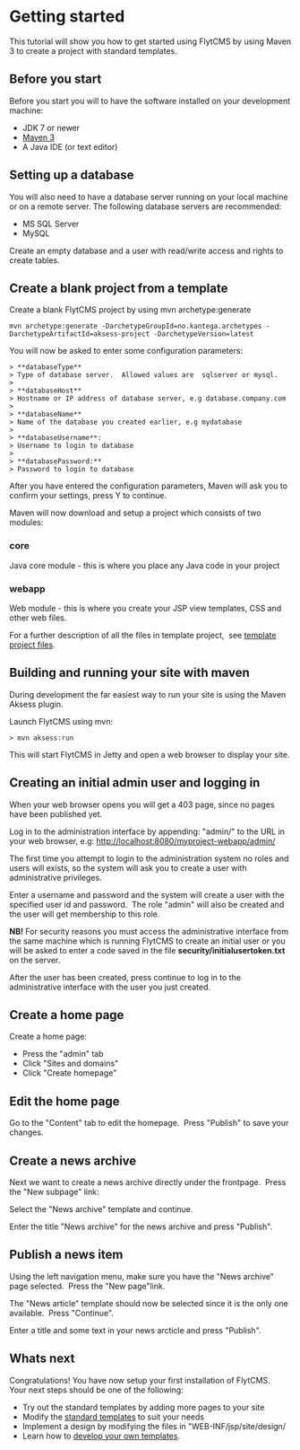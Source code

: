 

# Getting started


This tutorial will show you how to get started using FlytCMS by using Maven 3 to create a project with standard templates.


## Before you start

Before you start you will to have the software installed on your development machine:

*   JDK 7 or newer
*   [Maven 3](http://maven.apache.org/download.html)
*   A Java IDE (or text editor)

## Setting up a database

You will also need to have a database server running on your local machine or on a remote server. The following database servers are recommended:

*   MS SQL Server
*   MySQL

Create an empty database and a user with read/write access and rights to create tables.

## Create a blank project from a template

Create a blank FlytCMS project by using mvn archetype:generate

```
mvn archetype:generate -DarchetypeGroupId=no.kantega.archetypes -DarchetypeArtifactId=aksess-project -DarchetypeVersion=latest
```

You will now be asked to enter some configuration parameters:

```
> **databaseType**
> Type of database server.  Allowed values are  sqlserver or mysql.
>
> **databaseHost**
> Hostname or IP address of database server, e.g database.company.com
>
> **databaseName**
> Name of the database you created earlier, e.g mydatabase
>
> **databaseUsername**:
> Username to login to database
>
> **databasePassword:**
> Password to login to database
```

After you have entered the configuration parameters, Maven will ask you to confirm your settings, press Y to continue.

Maven will now download and setup a project which consists of two modules:

### core
Java core module - this is where you place any Java code in your project

### webapp
Web module - this is where you create your JSP view templates, CSS and other web files.

For a further description of all the files in template project,  see [template project files](template-project.md).

## Building and running your site with maven

During development the far easiest way to run your site is using the Maven Aksess plugin.

Launch FlytCMS using mvn:

```
> mvn aksess:run
```

This will start FlytCMS in Jetty and open a web browser to display your site.

## Creating an initial admin user and logging in

When your web browser opens you will get a 403 page, since no pages have been published yet.

Log in to the administration interface by appending: "admin/" to the URL in your web browser, e.g: [http://localhost:8080/myproject-webapp/admin/](http://localhost:8080/myproject-webapp/admin/)

The first time you attempt to login to the administration system no roles and users will exists, so the system will ask you to create a user with administrative privileges.

Enter a username and password and the system will create a user with the specified user id and password.  The role "admin" will also be created and the user will get membership to this role.

**NB!** For security reasons you must access the administrative interface from the same machine which is running FlytCMS to create an initial user or you will be asked to enter a code saved in the file **security/initialusertoken.txt** on the server.

After the user has been created, press continue to log in to the administrative interface with the user you just created.

## Create a home page

Create a home page:

*   Press the "admin" tab
*   Click "Sites and domains"
*   Click "Create homepage"


## Edit the home page

Go to the "Content" tab to edit the homepage.  Press "Publish" to save your changes.

## Create a news archive

Next we want to create a news archive directly under the frontpage.  Press the "New subpage" link:

Select the "News archive" template and continue.

Enter the title "News archive" for the news archive and press "Publish".

## Publish a news item

Using the left navigation menu, make sure you have the "News archive" page selected.  Press the "New page"link.

The "News article" template should now be selected since it is the only one available.  Press "Continue".

Enter a title and some text in your news arcticle and press "Publish".

## Whats next

Congratulations! You have now setup your first installation of FlytCMS.  Your next steps should be one of the following:

*   Try out the standard templates by adding more pages to your site
*   Modify the [standard templates](standard-templates.md) to suit your needs
*   Implement a design by modifying the files in "WEB-INF/jsp/site/design/
*   Learn how to [develop your own templates](developing-templates.md).

